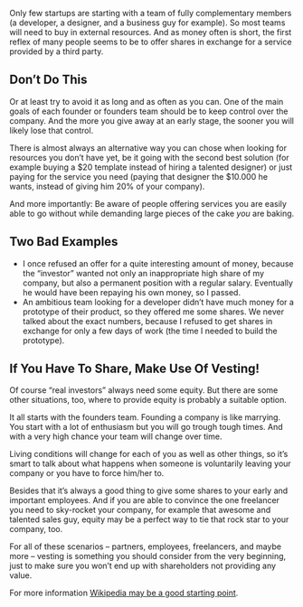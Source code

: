 Only few startups are starting with a team of fully complementary members (a developer, a designer, and a business guy for example). So most teams will need to buy in external resources. And as money often is short, the first reflex of many people seems to be to offer shares in exchange for a service provided by a third party.

## Don’t Do This

Or at least try to avoid it as long and as often as you can. One of the main goals of each founder or founders team should be to keep control over the company. And the more you give away at an early stage, the sooner you will likely lose that control.

There is almost always an alternative way you can chose when looking for resources you don’t have yet, be it going with the second best solution (for example buying a $20 template instead of hiring a talented designer) or just paying for the service you need (paying that designer the $10.000 he wants, instead of giving him 20% of your company).

And more importantly: Be aware of people offering services you are easily able to go without while demanding large pieces of the cake *you* are baking.

## Two Bad Examples

- I once refused an offer for a quite interesting amount of money, because the “investor” wanted not only an inappropriate high share of my company, but also a permanent position with a regular salary. Eventually he would have been repaying his own money, so I passed.
- An ambitious team looking for a developer didn’t have much money for a prototype of their product, so they offered me some shares. We never talked about the exact numbers, because I refused to get shares in exchange for only a few days of work (the time I needed to build the prototype).

## If You Have To Share, Make Use Of Vesting!

Of course “real investors” always need some equity. But there are some other situations, too, where to provide equity is probably a suitable option.

It all starts with the founders team. Founding a company is like  marrying. You start with a lot of enthusiasm but you will go trough tough times. And with a very high chance your team will change over time.

Living conditions will change for each of you as well as other things, so it’s smart to talk about what happens when someone is voluntarily leaving your company or you have to force him/her to.

Besides that it’s always a good thing to give some shares to your early and important employees. And if you are able to convince the one freelancer you need to sky-rocket your company, for example that awesome and talented sales guy, equity may be a perfect way to tie that rock star to your company, too.

For all of these scenarios – partners, employees, freelancers, and maybe more – vesting is something you should consider from the very beginning, just to make sure you won’t end up with shareholders not providing any value.

For more information [Wikipedia may be a good starting point](http://en.wikipedia.org/wiki/Vesting#Ownership_in_startup_companies).
